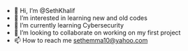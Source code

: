 - 👋 Hi, I’m @SethKhalif
- 👀 I’m interested in learning new and old codes
- 🌱 I’m currently learning Cybersecurity 
- 💞️ I’m looking to collaborate on working on my first project 
- 📫 How to reach me sethemma10@yahoo.com

<!---
SethKhalif/SethKhalif is a ✨ special ✨ repository because its `README.md` (this file) appears on your GitHub profile.
You can click the Preview link to take a look at your changes.
--->
